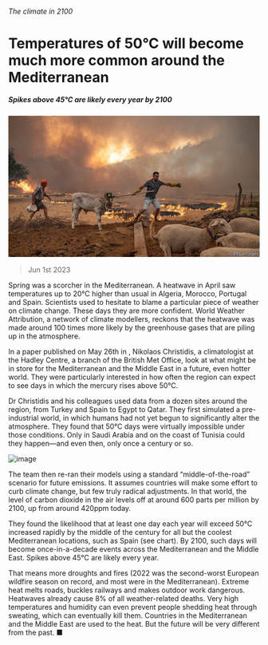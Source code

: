 ###### The climate in 2100

# Temperatures of 50°C will become much more common around the Mediterranean 

##### Spikes above 45°C are likely every year by 2100 

![image](images/20230603_STP503.jpg) 

> Jun 1st 2023 

Spring was a scorcher in the Mediterranean. A heatwave in April saw temperatures up to 20°C higher than usual in Algeria, Morocco, Portugal and Spain. Scientists used to hesitate to blame a particular piece of weather on climate change. These days they are more confident. World Weather Attribution, a network of climate modellers, reckons that the heatwave was made around 100 times more likely by the greenhouse gases that are piling up in the atmosphere.

In a paper published on May 26th in  , Nikolaos Christidis, a climatologist at the Hadley Centre, a branch of the British Met Office, look at what might be in store for the Mediterranean and the Middle East in a future, even hotter world. They were particularly interested in how often the region can expect to see days in which the mercury rises above 50°C.

Dr Christidis and his colleagues used data from a dozen sites around the region, from Turkey and Spain to Egypt to Qatar. They first simulated a pre-industrial world, in which humans had not yet begun to significantly alter the atmosphere. They found that 50°C days were virtually impossible under those conditions. Only in Saudi Arabia and on the coast of Tunisia could they happen—and even then, only once a century or so. 

![image](images/20230603_STC389.png) 


The team then re-ran their models using a standard “middle-of-the-road” scenario for future emissions. It assumes countries will make some effort to curb climate change, but few truly radical adjustments. In that world, the level of carbon dioxide in the air levels off at around 600 parts per million by 2100, up from around 420ppm today. 

They found the likelihood that at least one day each year will exceed 50°C increased rapidly by the middle of the century for all but the coolest Mediterranean locations, such as Spain (see chart). By 2100, such days will become once-in-a-decade events across the Mediterranean and the Middle East. Spikes above 45°C are likely every year. 

That means more droughts and fires (2022 was the second-worst European wildfire season on record, and most were in the Mediterranean). Extreme heat melts roads, buckles railways and makes outdoor work dangerous. Heatwaves already cause 8% of all weather-related deaths. Very high temperatures and humidity can even prevent people shedding heat through sweating, which can eventually kill them. Countries in the Mediterranean and the Middle East are used to the heat. But the future will be very different from the past. ■


